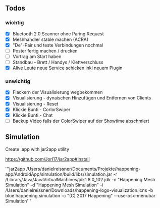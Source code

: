 ## Todos

### wichtig
- [x] Bluetooth 2.0 Scanner ohne Paring Request
- [x] Meshhandler stable machen (ACRA)
- [x] "De"-Pair und teste Verbindungen nochmal
- [ ] Poster fertig machen / drucken
- [ ] Vortrag am Start haben
- [ ] Standbau - Brett / Handys / Klettverschluss
- [x] Alive Leute neue Service schicken inkl neuem Plugin
### unwichtig
- [x] Flackern der Visualisierung wegbekommen
- [x] Visualisierung - dynaischen Hinzufügen und Entfernen von Clients
- [x] Visualisierung - Reset
- [x] Klickie Bunti - CorlorSwiper
- [x] Klickie Bunti - Chat
- [ ] Backup Video falls der ColorSwiper auf der Showtime abschmiert

## Simulation

Create .app with jar2app utility

https://github.com/Jorl17/jar2app#install

'''jar2app /Users/danielreissner/Documents/Projekte/happening-app/AndroidApp/simulation/build/libs/simulation.jar -r /Library/Java/JavaVirtualMachines/jdk1.8.0_102.jdk -n "Happening Mesh Simulation" -d "Happening Mesh Simulation" -i /Users/danielreissner/Downloads/happening-logo-visualization.icns -b blue.happening.simulation -c "(C) 2017 Happening" --use-osx-menubar Simulation'''

